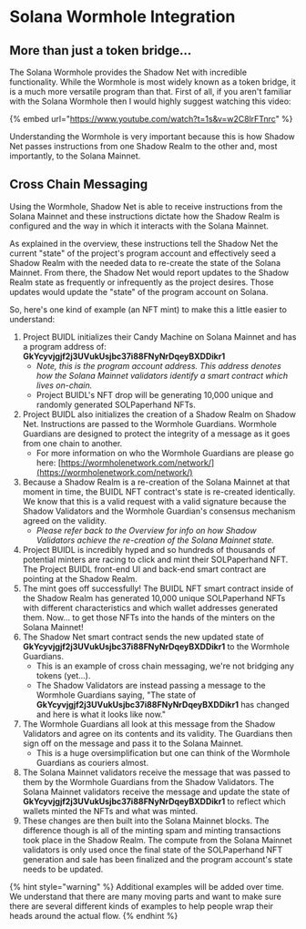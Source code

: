# Solana Wormhole Integration

## More than just a token bridge...

The Solana Wormhole provides the Shadow Net with incredible functionality. While the Wormhole is most widely known as a token bridge, it is a much more versatile program than that. First of all, if you aren't familiar with the Solana Wormhole then I would highly suggest watching this video:

{% embed url="https://www.youtube.com/watch?t=1s&v=w2C8lrFTnrc" %}

Understanding the Wormhole is very important because this is how Shadow Net passes instructions from one Shadow Realm to the other and, most importantly, to the Solana Mainnet.&#x20;

## Cross Chain Messaging

Using the Wormhole, Shadow Net is able to receive instructions from the Solana Mainnet and these instructions dictate how the Shadow Realm is configured and the way in which it interacts with the Solana Mainnet.

As explained in the overview, these instructions tell the Shadow Net the current "state" of the project's program account and effectively seed a Shadow Realm with the needed data to re-create the state of the Solana Mainnet. From there, the Shadow Net would report updates to the Shadow Realm state as frequently or infrequently as the project desires. Those updates would update the "state" of the program account on Solana.

So, here's one kind of example (an NFT mint) to make this a little easier to understand:

1. Project BUIDL initializes their Candy Machine on Solana Mainnet and has a program address of: **GkYcyvjgjf2j3UVukUsjbc37i88FNyNrDqeyBXDDikr1**
   * _Note, this is the program account address. This address denotes how the Solana Mainnet validators identify a smart contract which lives on-chain._
   * Project BUIDL's NFT drop will be generating 10,000 unique and randomly generated SOLPaperhand NFTs.
2. Project BUIDL also initializes the creation of a Shadow Realm on Shadow Net. Instructions are passed to the Wormhole Guardians. Wormhole Guardians are designed to protect the integrity of a message as it goes from one chain to another.
   * For more information on who the Wormhole Guardians are please go here: [https://wormholenetwork.com/network/](https://wormholenetwork.com/network/)
3. Because a Shadow Realm is a re-creation of the Solana Mainnet at that moment in time, the BUIDL NFT contract's state is re-created identically. We know that this is a valid request with a valid signature because the Shadow Validators and the Wormhole Guardian's consensus mechanism agreed on the validity.&#x20;
   * _Please refer back to the Overview for info on how Shadow Validators achieve the re-creation of the Solana Mainnet state._
4. Project BUIDL is incredibly hyped and so hundreds of thousands of potential minters are racing to click and mint their SOLPaperhand NFT. The Project BUIDL front-end UI and back-end smart contract are pointing at the Shadow Realm.
5. The mint goes off successfully! The BUIDL NFT smart contract inside of the Shadow Realm has generated 10,000 unique SOLPaperhand NFTs with different characteristics and which wallet addresses generated them. Now... to get those NFTs into the hands of the minters on the Solana Mainnet!
6. The Shadow Net smart contract sends the new updated state of **GkYcyvjgjf2j3UVukUsjbc37i88FNyNrDqeyBXDDikr1** to the Wormhole Guardians.&#x20;
   * This is an example of cross chain messaging, we're not bridging any tokens (yet...).&#x20;
   * The Shadow Validators are instead passing a message to the Wormhole Guardians saying, "The state of **GkYcyvjgjf2j3UVukUsjbc37i88FNyNrDqeyBXDDikr1** has changed and here is what it looks like now."
7. The Wormhole Guardians all look at this message from the Shadow Validators and agree on its contents and its validity. The Guardians then sign off on the message and pass it to the Solana Mainnet.
   * This is a huge oversimplification but one can think of the Wormhole Guardians as couriers almost.
8. The Solana Mainnet validators receive the message that was passed to them by the Wormhole Guardians from the Shadow Validators. The Solana Mainnet validators receive the message and update the state of **GkYcyvjgjf2j3UVukUsjbc37i88FNyNrDqeyBXDDikr1** to reflect which wallets minted the NFTs and what was minted.
9. These changes are then built into the Solana Mainnet blocks. The difference though is all of the minting spam and minting transactions took place in the Shadow Realm. The compute from the Solana Mainnet validators is only used once the final state of the SOLPaperhand NFT generation and sale has been finalized and the program account's state needs to be updated.

{% hint style="warning" %}
Additional examples will be added over time. We understand that there are many moving parts and want to make sure there are several different kinds of examples to help people wrap their heads around the actual flow.
{% endhint %}

